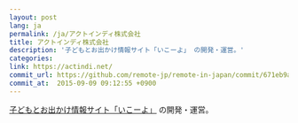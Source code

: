 ```yaml
---
layout: post
lang: ja
permalink: /ja/アクトインディ株式会社
title: アクトインディ株式会社
description: '子どもとお出かけ情報サイト「いこーよ」 の開発・運営。'
categories: 
link: https://actindi.net/
commit_url: https://github.com/remote-jp/remote-in-japan/commit/671eb9a4d5ea7bebac6c295617c4a60736e8e976
commit_at:  2015-09-09 09:12:55 +0900
---
```


<p><a href="https://iko-yo.net/">子どもとお出かけ情報サイト「いこーよ」</a> の開発・運営。</p>
